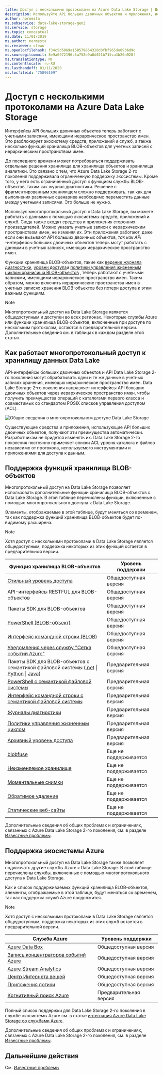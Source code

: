 ```yaml
---
title: Доступ с несколькими протоколами на Azure Data Lake Storage | Документация Майкрософт
description: Используйте API больших двоичных объектов и приложения, использующие API больших двоичных объектов с Azure Data Lake Storage 2-го поколения.
author: normesta
ms.subservice: data-lake-storage-gen2
ms.service: storage
ms.topic: conceptual
ms.date: 11/01/2019
ms.author: normesta
ms.reviewer: stewu
ms.openlocfilehash: f34c5d5069a158579864320d0fbf965de8936d9c
ms.sourcegitcommit: 8e9a6972196c5a752e9a0d021b715ca3b20a928f
ms.translationtype: MT
ms.contentlocale: ru-RU
ms.lasthandoff: 01/11/2020
ms.locfileid: "75896109"
---
```

# <a name="multi-protocol-access-on-azure-data-lake-storage"></a>Доступ с несколькими протоколами на Azure Data Lake Storage

Интерфейсы API больших двоичных объектов теперь работают с учетными записями, имеющими иерархическое пространство имен. Это разблокирует экосистему средств, приложений и служб, а также несколько функций хранилища BLOB-объектов для учетных записей с иерархическим пространством имен.

До последнего времени может потребоваться поддерживать отдельные решения хранилища для хранилища объектов и хранилища аналитики. Это связано с тем, что Azure Data Lake Storage 2-го поколения поддерживала ограниченную поддержку экосистемы. Кроме того, у него есть ограниченный доступ к функциям службы BLOB-объектов, таким как журнал диагностики. Решение с фрагментированным хранилищем сложно поддерживать, так как для выполнения различных сценариев необходимо переместить данные между учетными записями. Это больше не нужно.

Используя многопротокольный доступ к Data Lake Storage, вы можете работать с данными с помощью экосистемы средств, приложений и служб. Сюда также входят средства и приложения сторонних производителей. Можно указать учетные записи с иерархическим пространством имен, не изменяя их. Эти приложения работают, даже если они вызывают API больших двоичных объектов, *так как API* -интерфейсы больших двоичных объектов теперь могут работать с данными в учетных записях, имеющих иерархическое пространство имен.

Функции хранилища BLOB-объектов, такие как [ведение журнала диагностики](../common/storage-analytics-logging.md), [уровни доступа](storage-blob-storage-tiers.md)и [политики управления жизненным циклом хранилища BLOB-объектов](storage-lifecycle-management-concepts.md) , теперь работают с учетными записями, имеющими иерархическое пространство имен. Таким образом, можно включить иерархические пространства имен в учетных записях хранения BLOB-объектов без потери доступа к этим важным функциям. 

> [!NOTE]
> Многопротокольный доступ на Data Lake Storage является общедоступным и доступен во всех регионах. Некоторые службы Azure или функции хранилища BLOB-объектов, включенные при доступе по нескольким протоколам, остаются в предварительной версии. Дополнительные сведения см. в таблицах в каждом разделе этой статьи. 

## <a name="how-multi-protocol-access-on-data-lake-storage-works"></a>Как работает многопротокольный доступ к хранилищу данных Data Lake

API-интерфейсы больших двоичных объектов и API Data Lake Storage 2-го поколения могут обрабатывать одни и те же данные в учетных записях хранения, имеющих иерархическое пространство имен. Data Lake Storage 2-го поколения направляет интерфейсы API больших двоичных объектов через иерархическое пространство имен, чтобы получить преимущества операций с каталогами первого класса и совместимых со стандартом POSIX списков управления доступом (ACL). 

![Общие сведения о многопротокольном доступе Data Lake Storage](./media/data-lake-storage-interop/interop-concept.png) 

Существующие средства и приложения, использующие API больших двоичных объектов, получают эти преимущества автоматически. Разработчикам не придется изменять их. Data Lake Storage 2-го поколения постоянно применяет списки ACL уровня каталога и файлов независимо от протокола, используемого инструментами и приложениями для доступа к данным. 

## <a name="blob-storage-feature-support"></a>Поддержка функций хранилища BLOB-объектов

Многопротокольный доступ на Data Lake Storage позволяет использовать дополнительные функции хранилища BLOB-объектов с Data Lake Storage. В этой таблице перечислены функции, включенные с помощью многопротокольного доступа к Data Lake Storage. 

Элементы, отображаемые в этой таблице, будут меняться со временем, так как поддержка функций хранилища BLOB-объектов будет по-видимому расширена. 

> [!NOTE]
> Хотя доступ с несколькими протоколами в Data Lake Storage является общедоступным, поддержка некоторых из этих функций остается в предварительной версии. 

|Функция хранилища BLOB-объектов | Уровень поддержки |
|---|---|
|[Стильный уровень доступа](storage-blob-storage-tiers.md)|Общедоступная версия|
|API-интерфейсы RESTFUL для BLOB-объектов|Общедоступная версия|
|Пакеты SDK для BLOB-объектов |Общедоступная версия|
|[PowerShell (BLOB-объект)](https://docs.microsoft.com/azure/storage/blobs/storage-quickstart-blobs-powershell) |Общедоступная версия|
|[Интерфейс командной строки (BLOB)](https://docs.microsoft.com/azure/storage/blobs/storage-quickstart-blobs-cli) |Общедоступная версия|
|[Уведомления через службу "Сетка событий Azure"](data-lake-storage-events.md)|Общедоступная версия|
|Пакеты SDK для BLOB-объектов с семантикой файловой системы ([.net](https://docs.microsoft.com/azure/storage/blobs/data-lake-storage-directory-file-acl-dotnet) &vert; [Python](https://docs.microsoft.com/azure/storage/blobs/data-lake-storage-directory-file-acl-python) &vert; [Java](https://docs.microsoft.com/azure/storage/blobs/data-lake-storage-directory-file-acl-java))|Предварительная версия|
|[PowerShell с семантикой файловой системы](https://docs.microsoft.com/azure/storage/blobs/data-lake-storage-directory-file-acl-powershell)|Предварительная версия|
|[Интерфейс командной строки с семантикой файловой системы](https://docs.microsoft.com/azure/storage/blobs/data-lake-storage-directory-file-acl-cli)|Предварительная версия|
|[Журналы диагностики](../common/storage-analytics-logging.md)| Предварительная версия|
|[Политики управления жизненным циклом](storage-lifecycle-management-concepts.md)| Предварительная версия|
|[Архивный уровень доступа](storage-blob-storage-tiers.md)| Предварительная версия|
|[blobfuse](storage-how-to-mount-container-linux.md)|Еще не поддерживается|
|[Неизменяемое хранилище](storage-blob-immutable-storage.md)|Еще не поддерживается|
|[Моментальные снимки](storage-blob-snapshots.md)|Еще не поддерживается|
|[Обратимое удаление](storage-blob-soft-delete.md)|Еще не поддерживается|
|[Статические веб-сайты](storage-blob-static-website.md)|Еще не поддерживается|

Дополнительные сведения об общих проблемах и ограничениях, связанных с Azure Data Lake Storage 2-го поколения, см. в разделе [Известные проблемы](data-lake-storage-known-issues.md).

## <a name="azure-ecosystem-support"></a>Поддержка экосистемы Azure

Многопротокольный доступ на Data Lake Storage также позволяет подключать другие службы Azure к Data Lake Storage. В этой таблице перечислены службы, включенные с помощью многопротокольного доступа к Data Lake Storage. 

Как и список поддерживаемых функций хранилища BLOB-объектов, элементы, отображаемые в этой таблице, будут меняться со временем, так как поддержка служб Azure продолжится. 

> [!NOTE]
> Хотя доступ с несколькими протоколами в Data Lake Storage является общедоступным, поддержка некоторых из этих служб остается в предварительной версии. 

|Служба Azure | Уровень поддержки |
|---|---|
|[Azure Data Box](data-lake-storage-migrate-on-premises-hdfs-cluster.md)|Общедоступная версия|
|[Запись концентраторов событий Azure](https://docs.microsoft.com/azure/event-hubs/event-hubs-capture-overview)|Общедоступная версия|
|[Azure Stream Analytics](https://docs.microsoft.com/azure/stream-analytics/stream-analytics-quick-create-portal)|Общедоступная версия|
|[Центр Интернета вещей](https://docs.microsoft.com/azure/iot-hub/iot-hub-devguide-messages-d2c)|Общедоступная версия|
|[Приложения логики](https://azure.microsoft.com/services/logic-apps/)|Общедоступная версия|
|[Когнитивный поиск Azure](https://docs.microsoft.com/azure/search/search-howto-index-azure-data-lake-storage)|Предварительная версия|

Полный список поддержки для Data Lake Storage 2-го поколения в службе экосистемы Azure см. в статье [интеграция Azure Data Lake Storage со службами Azure](data-lake-storage-integrate-with-azure-services.md).

Дополнительные сведения об общих проблемах и ограничениях, связанных с Azure Data Lake Storage 2-го поколения, см. в разделе [Известные проблемы](data-lake-storage-known-issues.md).

## <a name="next-steps"></a>Дальнейшие действия

См. [Известные проблемы](data-lake-storage-known-issues.md)




